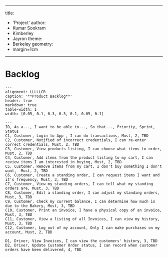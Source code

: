 <!--
//Mark Down Comments
Documents are written in a markdown format and converted to pdf with a tool 'pandoc'

Pdf build command on Kumar machine

pandoc -s -F pantable -o backlog.pdf backlog.md

vim command 

:!pandoc -s -F pantable -o %:r.pdf %

// There is an extension pantable that reads the data between ```{.table} and ``` and generate a table based on comma seperated values
The data between --- and --- are yaml configuration data

-->
---
title:
- 'Project'
author:
- Kumar Sookram
- Kimberley
- Jayron
theme:
- Berkeley
geometry:
- margin=1cm
---


# Backlog

```{.table}
---
alignment: LLLLLCR
caption: '**Product Backlog**'
header: true
markdown: true
table-width: 1
width: [0.05, 0.1, 0.3, 0.3, 0.1, 0.05, 0.1]

---
ID, As a..., I want to be able to..., So that..., Priority, Sprint, Status  
C1, Customer, Login to App , I can do transactions, Must, 2, TBD
C2, Customer, Notified of incorrect credentials, I can re-enter correct credentials, Must, 2, TBD
C3, Customer, View products listing, I can choose what items to order, Must, 2, TBD
C4, Customer, Add items from the product listing to my cart, I can review items I am interested in buying, Must, 2, TBD
C5, Customer, Remove items from my cart, I don't buy something I don't want,  Must, 2, TBD
C6, Customer, Create a standing order, I can request items I want and it's frequency, Must, 3, TBD 
C7, Customer, View my standing orders, I can tell what my standing orders are, Must, 3, TBD
C8, Customer, Edit a standing order, I can adjust my standing orders, Must, 3, TBD
C9, Customer, Check my current balance, I can determine how much is due to the Bakery, Must, 3, TBD
C10, Customer, Print an invoice, I have a physical copy of an invoice, Must, 3, TBD
C11, Customer, View a listing of all Invoices, I can view my history, Must, 3, TBD
C12, Customer, Log out of my account, Only I can make purchases on my account, Must, 2, TBD

D1, Driver, View Invoices, I can view the customers' history, 3, TBD
D2, Driver, Update Customer Order status, I can record when customer orders have been delivered, 4, TBD
```

